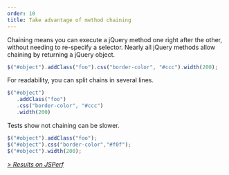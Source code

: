 ```yaml
---
order: 10
title: Take advantage of method chaining
---
```


Chaining means you can execute a jQuery method one right after the other, without needing to re-specify a selector. Nearly all jQuery methods allow chaining by returning a jQuery object.

```js
$("#object").addClass("foo").css("border-color", "#ccc").width(200);
```

For readability, you can split chains in several lines.

```js
$("#object")
   .addClass("foo")
   .css("border-color", "#ccc")
   .width(200)
```

Tests show not chaining can be slower.

```js
$("#object").addClass("foo");
$("#object").css("border-color","#f0f");
$("#object").width(200);
```

*[> Results on JSPerf](http://jsperf.com/browser-diet-chaining)*
